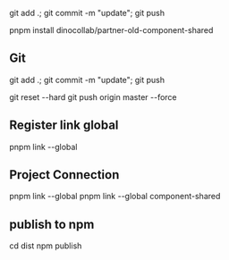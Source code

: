 git add .; git commit -m "update"; git push

pnpm install dinocollab/partner-old-component-shared

## Git

git add .; git commit -m "update"; git push

git reset --hard <commit-id>
git push origin master --force

## Register link global

pnpm link --global

## Project Connection

pnpm link --global <source-name>
pnpm link --global component-shared

## publish to npm

cd dist
npm publish
